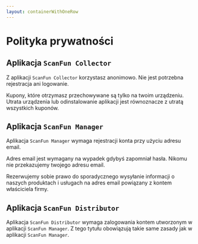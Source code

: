 ```yaml
---
layout: containerWithOneRow 
---
```


# Polityka prywatności

## Aplikacja `ScanFun Collector`

Z aplikacji `ScanFun Collector` korzystasz anonimowo. Nie jest potrzebna rejestracja ani logowanie.

Kupony, które otrzymasz przechowywane są tylko na twoim urządzeniu.
Utrata urządzenia lub odinstalowanie aplikacji jest równoznacze z utratą wszystkich kuponów.

## Aplikacja `ScanFun Manager`

Aplikacja `ScanFun Manager` wymaga rejestracji konta przy użyciu adresu email.

Adres email jest wymagany na wypadek gdybyś zapomniał hasła.
Nikomu nie przekazujemy twojego adresu email. 

Rezerwujemy sobie prawo do sporadycznego wysyłanie informacji o naszych produktach i usługach na adres email powiązany z kontem
właściciela firmy.

## Aplikacja `ScanFun Distributor`

Aplikacja `ScanFun Distributor` wymaga zalogowania kontem utworzonym w aplikacji `ScanFun Manager`.
Z tego tytułu obowiązują takie same zasady jak w aplikacji `ScanFun Manager`.
